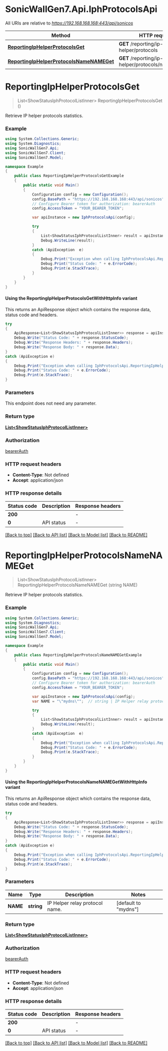 # SonicWallGen7.Api.IphProtocolsApi

All URIs are relative to *https://192.168.168.168:443/api/sonicos*

| Method | HTTP request | Description |
|--------|--------------|-------------|
| [**ReportingIpHelperProtocolsGet**](IphProtocolsApi.md#reportingiphelperprotocolsget) | **GET** /reporting/ip-helper/protocols |  |
| [**ReportingIpHelperProtocolsNameNAMEGet**](IphProtocolsApi.md#reportingiphelperprotocolsnamenameget) | **GET** /reporting/ip-helper/protocols/name/{NAME} |  |

<a id="reportingiphelperprotocolsget"></a>
# **ReportingIpHelperProtocolsGet**
> List&lt;ShowStatusIphProtocolListInner&gt; ReportingIpHelperProtocolsGet ()



Retrieve IP helper protocols statistics.

### Example
```csharp
using System.Collections.Generic;
using System.Diagnostics;
using SonicWallGen7.Api;
using SonicWallGen7.Client;
using SonicWallGen7.Model;

namespace Example
{
    public class ReportingIpHelperProtocolsGetExample
    {
        public static void Main()
        {
            Configuration config = new Configuration();
            config.BasePath = "https://192.168.168.168:443/api/sonicos";
            // Configure Bearer token for authorization: bearerAuth
            config.AccessToken = "YOUR_BEARER_TOKEN";

            var apiInstance = new IphProtocolsApi(config);

            try
            {
                List<ShowStatusIphProtocolListInner> result = apiInstance.ReportingIpHelperProtocolsGet();
                Debug.WriteLine(result);
            }
            catch (ApiException  e)
            {
                Debug.Print("Exception when calling IphProtocolsApi.ReportingIpHelperProtocolsGet: " + e.Message);
                Debug.Print("Status Code: " + e.ErrorCode);
                Debug.Print(e.StackTrace);
            }
        }
    }
}
```

#### Using the ReportingIpHelperProtocolsGetWithHttpInfo variant
This returns an ApiResponse object which contains the response data, status code and headers.

```csharp
try
{
    ApiResponse<List<ShowStatusIphProtocolListInner>> response = apiInstance.ReportingIpHelperProtocolsGetWithHttpInfo();
    Debug.Write("Status Code: " + response.StatusCode);
    Debug.Write("Response Headers: " + response.Headers);
    Debug.Write("Response Body: " + response.Data);
}
catch (ApiException e)
{
    Debug.Print("Exception when calling IphProtocolsApi.ReportingIpHelperProtocolsGetWithHttpInfo: " + e.Message);
    Debug.Print("Status Code: " + e.ErrorCode);
    Debug.Print(e.StackTrace);
}
```

### Parameters
This endpoint does not need any parameter.
### Return type

[**List&lt;ShowStatusIphProtocolListInner&gt;**](ShowStatusIphProtocolListInner.md)

### Authorization

[bearerAuth](../README.md#bearerAuth)

### HTTP request headers

 - **Content-Type**: Not defined
 - **Accept**: application/json


### HTTP response details
| Status code | Description | Response headers |
|-------------|-------------|------------------|
| **200** |  |  -  |
| **0** | API status |  -  |

[[Back to top]](#) [[Back to API list]](../README.md#documentation-for-api-endpoints) [[Back to Model list]](../README.md#documentation-for-models) [[Back to README]](../README.md)

<a id="reportingiphelperprotocolsnamenameget"></a>
# **ReportingIpHelperProtocolsNameNAMEGet**
> List&lt;ShowStatusIphProtocolListInner&gt; ReportingIpHelperProtocolsNameNAMEGet (string NAME)



Retrieve IP helper protocols statistics.

### Example
```csharp
using System.Collections.Generic;
using System.Diagnostics;
using SonicWallGen7.Api;
using SonicWallGen7.Client;
using SonicWallGen7.Model;

namespace Example
{
    public class ReportingIpHelperProtocolsNameNAMEGetExample
    {
        public static void Main()
        {
            Configuration config = new Configuration();
            config.BasePath = "https://192.168.168.168:443/api/sonicos";
            // Configure Bearer token for authorization: bearerAuth
            config.AccessToken = "YOUR_BEARER_TOKEN";

            var apiInstance = new IphProtocolsApi(config);
            var NAME = "\"mydns\"";  // string | IP Helper relay protocol name. (default to "mydns")

            try
            {
                List<ShowStatusIphProtocolListInner> result = apiInstance.ReportingIpHelperProtocolsNameNAMEGet(NAME);
                Debug.WriteLine(result);
            }
            catch (ApiException  e)
            {
                Debug.Print("Exception when calling IphProtocolsApi.ReportingIpHelperProtocolsNameNAMEGet: " + e.Message);
                Debug.Print("Status Code: " + e.ErrorCode);
                Debug.Print(e.StackTrace);
            }
        }
    }
}
```

#### Using the ReportingIpHelperProtocolsNameNAMEGetWithHttpInfo variant
This returns an ApiResponse object which contains the response data, status code and headers.

```csharp
try
{
    ApiResponse<List<ShowStatusIphProtocolListInner>> response = apiInstance.ReportingIpHelperProtocolsNameNAMEGetWithHttpInfo(NAME);
    Debug.Write("Status Code: " + response.StatusCode);
    Debug.Write("Response Headers: " + response.Headers);
    Debug.Write("Response Body: " + response.Data);
}
catch (ApiException e)
{
    Debug.Print("Exception when calling IphProtocolsApi.ReportingIpHelperProtocolsNameNAMEGetWithHttpInfo: " + e.Message);
    Debug.Print("Status Code: " + e.ErrorCode);
    Debug.Print(e.StackTrace);
}
```

### Parameters

| Name | Type | Description | Notes |
|------|------|-------------|-------|
| **NAME** | **string** | IP Helper relay protocol name. | [default to &quot;mydns&quot;] |

### Return type

[**List&lt;ShowStatusIphProtocolListInner&gt;**](ShowStatusIphProtocolListInner.md)

### Authorization

[bearerAuth](../README.md#bearerAuth)

### HTTP request headers

 - **Content-Type**: Not defined
 - **Accept**: application/json


### HTTP response details
| Status code | Description | Response headers |
|-------------|-------------|------------------|
| **200** |  |  -  |
| **0** | API status |  -  |

[[Back to top]](#) [[Back to API list]](../README.md#documentation-for-api-endpoints) [[Back to Model list]](../README.md#documentation-for-models) [[Back to README]](../README.md)

